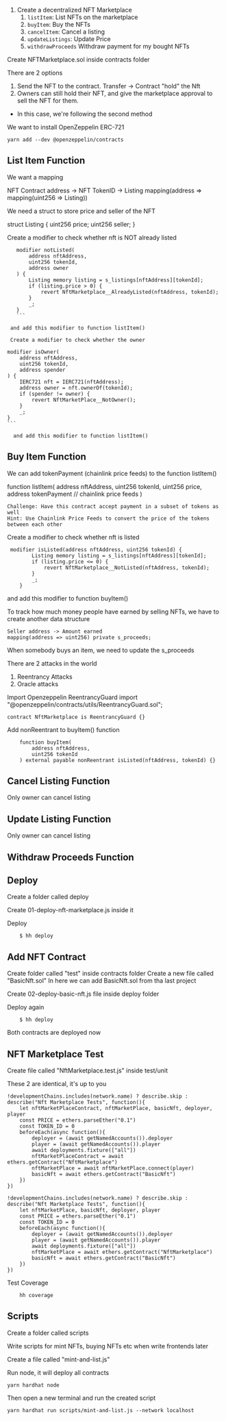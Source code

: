 1. Create a decentralized NFT Marketplace
    1. `listItem`: List NFTs on the marketplace
    2. `buyItem`: Buy the NFTs
    3. `cancelItem`: Cancel a listing
    4. `updateListings`: Update Price
    5. `withdrawProceeds` Withdraw payment for my bought NFTs

Create NFTMarketplace.sol inside contracts folder

There are 2 options

 1. Send the NFT to the contract. Transfer -> Contract "hold" the Nft
 2. Owners can still hold their NFT, and give the marketplace approval
     to sell the NFT for them.

* In this case, we're following the second method

We want to install OpenZeppelin ERC-721

```
yarn add --dev @openzeppelin/contracts
```

## List Item Function

We want a mapping

NFT Contract address -> NFT TokenID -> Listing
mapping(address => mapping(uint256 => Listing))

We need a struct to store price and seller of the NFT

 struct Listing {
        uint256 price;
        uint256 seller;
 }

 Create a modifier to check whether nft is NOT already listed
 ```
    modifier notListed(
        address nftAddress,
        uint256 tokenId,
        address owner
    ) {
        Listing memory listing = s_listings[nftAddress][tokenId];
        if (listing.price > 0) {
            revert NftMarketplace__AlreadyListed(nftAddress, tokenId);
        }
        _;
    }
    ```

  and add this modifier to function listItem()  

  Create a modifier to check whether the owner
  ```
    modifier isOwner(
        address nftAddress,
        uint256 tokenId,
        address spender
    ) {
        IERC721 nft = IERC721(nftAddress);
        address owner = nft.ownerOf(tokenId);
        if (spender != owner) {
            revert NftMarketPlace__NotOwner();
        }
        _;
    }
    ```

      and add this modifier to function listItem()


## Buy Item Function

We can add tokenPayment (chainlink price feeds) to the function listItem()

function listItem(
        address nftAddress,
        uint256 tokenId,
        uint256 price,
        address tokenPayment // chainlink price feeds
    )

    Challenge: Have this contract accept payment in a subset of tokens as well
    Hint: Use Chainlink Price Feeds to convert the price of the tokens between each other

Create a modifier to check whether nft is listed

```
 modifier isListed(address nftAddress, uint256 tokenId) {
        Listing memory listing = s_listings[nftAddress][tokenId];
        if (listing.price <= 0) {
            revert NftMarketplace__NotListed(nftAddress, tokenId);
        }
        _;
    }
```

and add this modifier to function buyItem()

To track how much money people have earned by selling NFTs, 
we have to create another data structure

    Seller address -> Amount earned
    mapping(address => uint256) private s_proceeds;

When somebody buys an item, we need to update the s_proceeds

There are 2 attacks in the world
1. Reentrancy Attacks
2. Oracle attacks

Import Openzeppelin ReentrancyGuard
import "@openzeppelin/contracts/utils/ReentrancyGuard.sol";

```
contract NftMarketplace is ReentrancyGuard {}

```

Add nonReentrant to buyItem() function

```
    function buyItem(
        address nftAddress,
        uint256 tokenId
    ) external payable nonReentrant isListed(nftAddress, tokenId) {}
```


## Cancel Listing Function

Only owner can cancel listing

## Update Listing Function

Only owner can cancel listing

## Withdraw Proceeds Function

## Deploy
Create a folder called deploy

Create 01-deploy-nft-marketplace.js inside it

Deploy

```
    $ hh deploy
```

## Add NFT Contract
Create folder called "test" inside contracts folder
Create a new file called "BasicNft.sol"
In here we can add BasicNft.sol from tha last project

Create 02-deploy-basic-nft.js file inside deploy folder

Deploy again

```
    $ hh deploy
```

Both contracts are deployed now

## NFT Marketplace Test

Create file called "NftMarketplace.test.js" inside test/unit

These 2 are identical, it's up to you

```
!developmentChains.includes(network.name) ? describe.skip : describe("Nft Marketplace Tests", function(){
    let nftMarketPlaceContract, nftMarketPlace, basicNft, deployer, player
    const PRICE = ethers.parseEther("0.1")
    const TOKEN_ID = 0
    beforeEach(async function(){
        deployer = (await getNamedAccounts()).deployer
        player = (await getNamedAccounts()).player
        await deployments.fixture(["all"])
        nftMarketPlaceContract = await ethers.getContract("NftMarketplace")
        nftMarketPlace = await nftMarketPlace.connect(player)
        basicNft = await ethers.getContract("BasicNft")
    })
})
```

```
!developmentChains.includes(network.name) ? describe.skip : describe("Nft Marketplace Tests", function(){
    let nftMarketPlace, basicNft, deployer, player
    const PRICE = ethers.parseEther("0.1")
    const TOKEN_ID = 0
    beforeEach(async function(){
        deployer = (await getNamedAccounts()).deployer
        player = (await getNamedAccounts()).player
        await deployments.fixture(["all"])
        nftMarketPlace = await ethers.getContract("NftMarketplace")
        basicNft = await ethers.getContract("BasicNft")
    })
})
```

Test Coverage

```
    hh coverage
```

## Scripts

Create a folder called scripts

Write scripts for mint NFTs, buying NFTs etc when write frontends later

Create a file called "mint-and-list.js"

Run node, it will deploy all contracts

```
yarn hardhat node
```

Then open a new terminal and run the created script

```
yarn hardhat run scripts/mint-and-list.js --network localhost
```












